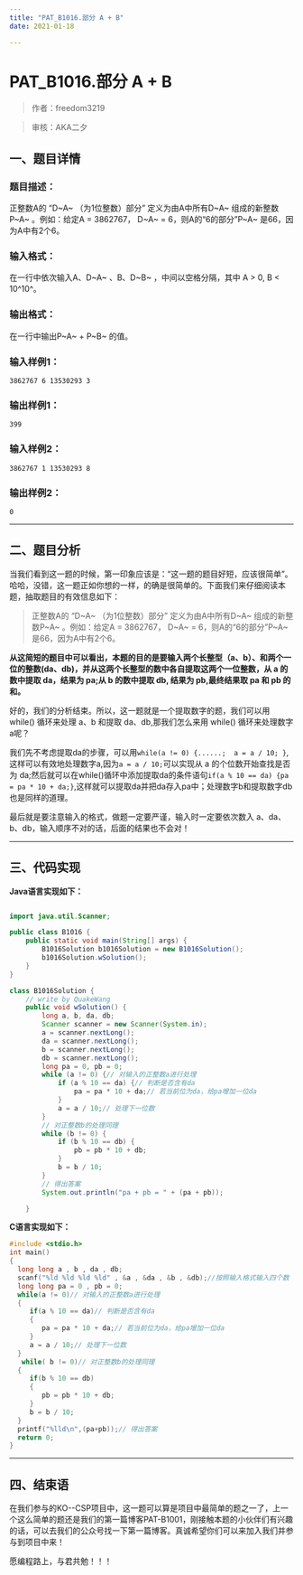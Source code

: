 ```yaml
---
title: "PAT_B1016.部分 A + B"
date: 2021-01-18

---
```


# PAT_B1016.部分 A + B

>    作者：freedom3219

>    审核：AKA二夕


## 一、题目详情

### 题目描述：

正整数A的 “D~A~ （为1位整数）部分” 定义为由A中所有D~A~ 组成的新整数P~A~ 。例如：给定A = 3862767， D~A~ = 6，则A的“6的部分”P~A~ 是66，因为A中有2个6。

### 输入格式：

在一行中依次输入A、D~A~ 、B、D~B~ ，中间以空格分隔，其中 A > 0, B < 10^10^。

### 输出格式：

在一行中输出P~A~ + P~B~ 的值。

### 输入样例1：

```
3862767 6 13530293 3
```

### 输出样例1：

`399 `

### 输入样例2：

```
3862767 1 13530293 8
```

### 输出样例2：

`0 `

---

## 二、题目分析

当我们看到这一题的时候，第一印象应该是：“这一题的题目好短，应该很简单”。哈哈，没错，这一题正如你想的一样，的确是很简单的。下面我们来仔细阅读本题，抽取题目的有效信息如下：

>   正整数A的 “D~A~ （为1位整数）部分” 定义为由A中所有D~A~ 组成的新整数P~A~ 。例如：给定A = 3862767， D~A~ = 6，则A的“6的部分”P~A~ 是66，因为A中有2个6。

**从这简短的题目中可以看出，本题的目的是要输入两个长整型（a、b）、和两个一位的整数(da、db)，并从这两个长整型的数中各自提取这两个一位整数，从 a 的数中提取 da，结果为 pa;从 b 的数中提取 db, 结果为 pb,最终结果取 pa 和 pb 的和。**

好的，我们的分析结束。所以，这一题就是一个提取数字的题，我们可以用 while() 循环来处理 a、b 和提取 da、db,那我们怎么来用 while() 循环来处理数字a呢？

我们先不考虑提取da的步骤，可以用`while(a != 0) {......;  a = a / 10; }`, 这样可以有效地处理数字a,因为`a = a / 10;`可以实现从 a 的个位数开始查找是否为 da;然后就可以在while()循环中添加提取da的条件语句`if(a % 10 == da) {pa = pa * 10 + da;}`,这样就可以提取da并把da存入pa中；处理数字b和提取数字db也是同样的道理。

 最后就是要注意输入的格式，做题一定要严谨，输入时一定要依次数入 a、da、b、db，输入顺序不对的话，后面的结果也不会对！
 
---

## 三、代码实现

**Java语言实现如下：**

```java

import java.util.Scanner;

public class B1016 {
    public static void main(String[] args) {
        B1016Solution b1016Solution = new B1016Solution();
        b1016Solution.wSolution();
    }
}

class B1016Solution {
    // write by QuakeWang
    public void wSolution() {
        long a, b, da, db;
        Scanner scanner = new Scanner(System.in);
        a = scanner.nextLong();
        da = scanner.nextLong();
        b = scanner.nextLong();
        db = scanner.nextLong();
        long pa = 0, pb = 0;
        while (a != 0) {// 对输入的正整数a进行处理
            if (a % 10 == da) {// 判断是否含有da
                pa = pa * 10 + da;// 若当前位为da，给pa增加一位da
            }
            a = a / 10;// 处理下一位数
        }
        // 对正整数b的处理同理
        while (b != 0) {
            if (b % 10 == db) {
                pb = pb * 10 + db;
            }
            b = b / 10;
        }
        // 得出答案
        System.out.println("pa + pb = " + (pa + pb));

    }

```

**C语言实现如下：**

```c
#include <stdio.h>
int main()
{   
  long long a , b , da , db;
  scanf("%ld %ld %ld %ld" , &a , &da , &b , &db);//按照输入格式输入四个数
  long long pa = 0 , pb = 0;
  while(a != 0)// 对输入的正整数a进行处理
  {
     if(a % 10 == da)// 判断是否含有da
     {
        pa = pa * 10 + da;// 若当前位为da，给pa增加一位da
     }
     a = a / 10;// 处理下一位数
  }
   while( b != 0)// 对正整数b的处理同理
  {
     if(b % 10 == db)
     {
        pb = pb * 10 + db;
     }
     b = b / 10;
  }
  printf("%lld\n",(pa+pb));// 得出答案
  return 0;
}
```


---

## 四、结束语

在我们参与的KO--CSP项目中，这一题可以算是项目中最简单的题之一了，上一个这么简单的题还是我们的第一篇博客PAT-B1001，刚接触本题的小伙伴们有兴趣的话，可以去我们的公众号找一下第一篇博客。真诚希望你们可以来加入我们并参与到项目中来！

愿编程路上，与君共勉！！！
